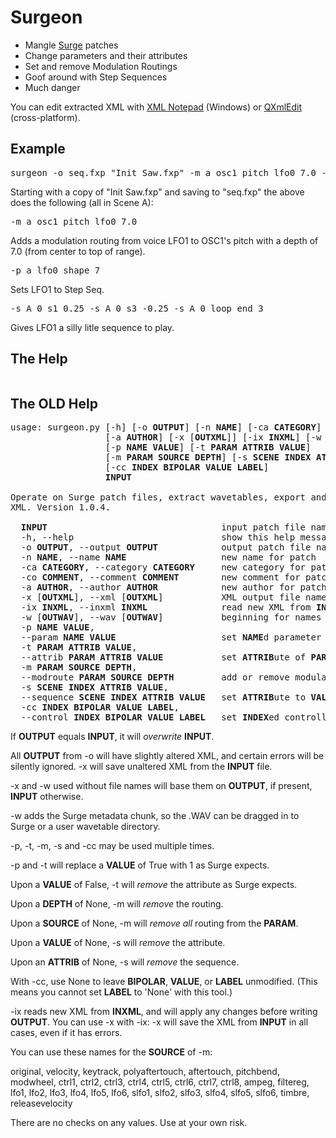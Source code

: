 # Surgeon

* Mangle [Surge](https://surge-synthesizer.github.io/) patches
* Change parameters and their attributes
* Set and remove Modulation Routings
* Goof around with Step Sequences
* Much danger

You can edit extracted XML with [XML Notepad](https://github.com/microsoft/xmlnotepad) (Windows)
or [QXmlEdit](https://github.com/lbellonda/qxmledit) (cross-platform).

## Example
<pre>surgeon -o seq.fxp "Init Saw.fxp" -m a_osc1_pitch lfo0 7.0 -p a_lfo0_shape 7 -s A lfo0 s1 0.25 -s A lfo0 s3 -0.25 -s A lfo0 loop_end 3</pre>

Starting with a copy of "Init Saw.fxp" and saving to "seq.fxp" the above does the following (all in Scene A):

<pre>-m a_osc1_pitch lfo0 7.0</pre>Adds a modulation routing from voice LFO1 to OSC1's pitch with a depth of 7.0 (from center to top of range).

<pre>-p a_lfo0_shape 7</pre>Sets LFO1 to Step Seq.

<pre>-s A 0 s1 0.25 -s A 0 s3 -0.25 -s A 0 loop_end 3</pre>Gives LFO1 a silly litle sequence to play.

## The Help
<pre>
</pre>
## The OLD Help
<pre>
usage: surgeon.py [-h] [-o <b>OUTPUT</b>] [-n <b>NAME</b>] [-ca <b>CATEGORY</b>] [-co <b>COMMENT</b>]
                  [-a <b>AUTHOR</b>] [-x [<b>OUTXML</b>]] [-ix <b>INXML</b>] [-w [<b>OUTWAV</b>]]
                  [-p <b>NAME</b> <b>VALUE</b>] [-t <b>PARAM</b> <b>ATTRIB</b> <b>VALUE</b>]
                  [-m <b>PARAM</b> <b>SOURCE</b> <b>DEPTH</b>] [-s <b>SCENE</b> <b>INDEX</b> <b>ATTRIB</b> <b>VALUE</b>]
                  [-cc <b>INDEX</b> <b>BIPOLAR</b> <b>VALUE</b> <b>LABEL</b>]
                  <b>INPUT</b>

Operate on Surge patch files, extract wavetables, export and import
XML. Version 1.0.4.

  <b>INPUT</b>                                 input patch file name
  -h, --help                            show this help message and exit
  -o <b>OUTPUT</b>, --output <b>OUTPUT</b>            output patch file name
  -n <b>NAME</b>, --name <b>NAME</b>                  new name for patch
  -ca <b>CATEGORY</b>, --category <b>CATEGORY</b>     new category for patch
  -co <b>COMMENT</b>, --comment <b>COMMENT</b>        new comment for patch
  -a <b>AUTHOR</b>, --author <b>AUTHOR</b>            new author for patch
  -x [<b>OUTXML</b>], --xml [<b>OUTXML</b>]           XML output file name
  -ix <b>INXML</b>, --inxml <b>INXML</b>              read new XML from <b>INXML</b>
  -w [<b>OUTWAV</b>], --wav [<b>OUTWAV</b>]           beginning for names of .WAV files
  -p <b>NAME</b> <b>VALUE</b>,
  --param <b>NAME</b> <b>VALUE</b>                    set <b>NAME</b>d parameter to <b>VALUE</b>
  -t <b>PARAM</b> <b>ATTRIB</b> <b>VALUE</b>,
  --attrib <b>PARAM</b> <b>ATTRIB</b> <b>VALUE</b>           set <b>ATTRIB</b>ute of <b>PARAM</b>eter to <b>VALUE</b>
  -m <b>PARAM</b> <b>SOURCE</b> <b>DEPTH</b>,
  --modroute <b>PARAM</b> <b>SOURCE</b> <b>DEPTH</b>         add or remove modulation routing
  -s <b>SCENE</b> <b>INDEX</b> <b>ATTRIB</b> <b>VALUE</b>,
  --sequence <b>SCENE</b> <b>INDEX</b> <b>ATTRIB</b> <b>VALUE</b>   set <b>ATTRIB</b>ute to <b>VALUE</b> in <b>INDEX</b>ed sequence in <b>SCENE</b>
  -cc <b>INDEX</b> <b>BIPOLAR</b> <b>VALUE</b> <b>LABEL</b>,
  --control <b>INDEX</b> <b>BIPOLAR</b> <b>VALUE</b> <b>LABEL</b>   set <b>INDEX</b>ed controller's state</pre>

If <b>OUTPUT</b> equals <b>INPUT</b>, it will *overwrite* <b>INPUT</b>.

All <b>OUTPUT</b> from -o will have slightly altered XML, and certain errors
will be silently ignored. -x will save unaltered XML from the <b>INPUT</b>
file.

-x and -w used without file names will base them on <b>OUTPUT</b>, if
present, <b>INPUT</b> otherwise.

-w adds the Surge metadata chunk, so the .WAV can be dragged in to
Surge or a user wavetable directory.

-p, -t, -m, -s and -cc may be used multiple times.

-p and -t will replace a <b>VALUE</b> of True with 1 as Surge expects.

Upon a <b>VALUE</b> of False, -t will *remove* the attribute as Surge
expects.

Upon a <b>DEPTH</b> of None, -m will *remove* the routing.

Upon a <b>SOURCE</b> of None, -m will *remove all* routing from the <b>PARAM</b>.

Upon a <b>VALUE</b> of None, -s will *remove* the attribute.

Upon an <b>ATTRIB</b> of None, -s will *remove* the sequence.

With -cc, use None to leave <b>BIPOLAR</b>, <b>VALUE</b>, or <b>LABEL</b> unmodified. (This
means you cannot set <b>LABEL</b> to 'None' with this tool.)

-ix reads new XML from <b>INXML</b>, and will apply any changes before
writing <b>OUTPUT</b>. You can use -x with -ix: -x will save the XML from
<b>INPUT</b> in all cases, even if it has errors.

You can use these names for the <b>SOURCE</b> of -m:

original, velocity, keytrack, polyaftertouch, aftertouch, pitchbend,
modwheel, ctrl1, ctrl2, ctrl3, ctrl4, ctrl5, ctrl6, ctrl7, ctrl8,
ampeg, filtereg, lfo1, lfo2, lfo3, lfo4, lfo5, lfo6, slfo1, slfo2,
slfo3, slfo4, slfo5, slfo6, timbre, releasevelocity

There are no checks on any values. Use at your own risk.